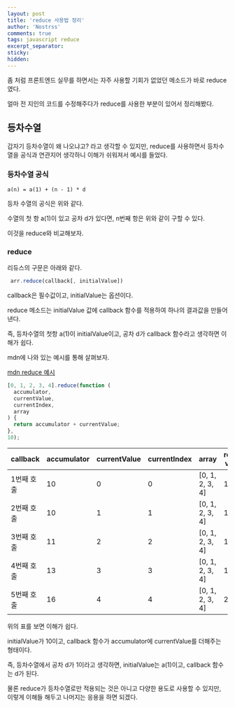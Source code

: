 ```yaml
---
layout: post
title: 'reduce 사용법 정리'
author: 'Nostrss'
comments: true
tags: javascript reduce
excerpt_separator:
sticky:
hidden:
---
```


좀 처럼 프론트엔드 실무를 하면서는 자주 사용할 기회가 없었던 메소드가 바로 reduce였다.

얼마 전 지인의 코드를 수정해주다가 reduce를 사용한 부분이 있어서 정리해봤다.

## 등차수열

갑자기 등차수열이 왜 나오냐고? 라고 생각할 수 있지만, reduce를 사용하면서 등차수열을 공식과 연관지어 생각하니 이해가 쉬워져서 예시를 들었다.

### 등차수열 공식

```text
a(n) = a(1) + (n - 1) * d
```

등차 수열의 공식은 위와 같다.

수열의 첫 항 a(1)이 있고 공차 d가 있다면, n번째 항은 위와 같이 구할 수 있다.

이것을 reduce와 비교해보자.

### reduce

리듀스의 구문은 아래와 같다.

```js
 arr.reduce(callback[, initialValue])
```

callback은 필수값이고, initialValue는 옵션이다.

reduce 메소드는 initialValue 값에 callback 함수를 적용하여 하나의 결과값을 만들어낸다.

즉, 등차수열의 첫항 a(1)이 initialValue이고, 공차 d가 callback 함수라고 생각하면 이해가 쉽다.

mdn에 나와 있는 예시를 통해 살펴보자.

[mdn reduce 예시 ](https://developer.mozilla.org/ko/docs/Web/JavaScript/Reference/Global_Objects/Array/reduce)

```js
[0, 1, 2, 3, 4].reduce(function (
  accumulator,
  currentValue,
  currentIndex,
  array
) {
  return accumulator + currentValue;
},
10);
```

| callback   | accumulator | currentValue | currentIndex | array           | return value |
| ---------- | ----------- | ------------ | ------------ | --------------- | ------------ |
| 1번째 호출 | 10          | 0            | 0            | [0, 1, 2, 3, 4] | 10           |
| 2번째 호출 | 10          | 1            | 1            | [0, 1, 2, 3, 4] | 11           |
| 3번째 호출 | 11          | 2            | 2            | [0, 1, 2, 3, 4] | 13           |
| 4번째 호출 | 13          | 3            | 3            | [0, 1, 2, 3, 4] | 16           |
| 5번째 호출 | 16          | 4            | 4            | [0, 1, 2, 3, 4] | 20           |

위의 표를 보면 이해가 쉽다.

initialValue가 10이고, callback 함수가 accumulator에 currentValue를 더해주는 형태이다.

즉, 등차수열에서 공차 d가 1이라고 생각하면, initialValue는 a(1)이고, callback 함수는 d가 된다.

물론 reduce가 등차수열로만 적용되는 것은 아니고 다양한 용도로 사용할 수 있지만, 이렇게 이해들 해두고 나머지는 응용을 하면 되겠다.
